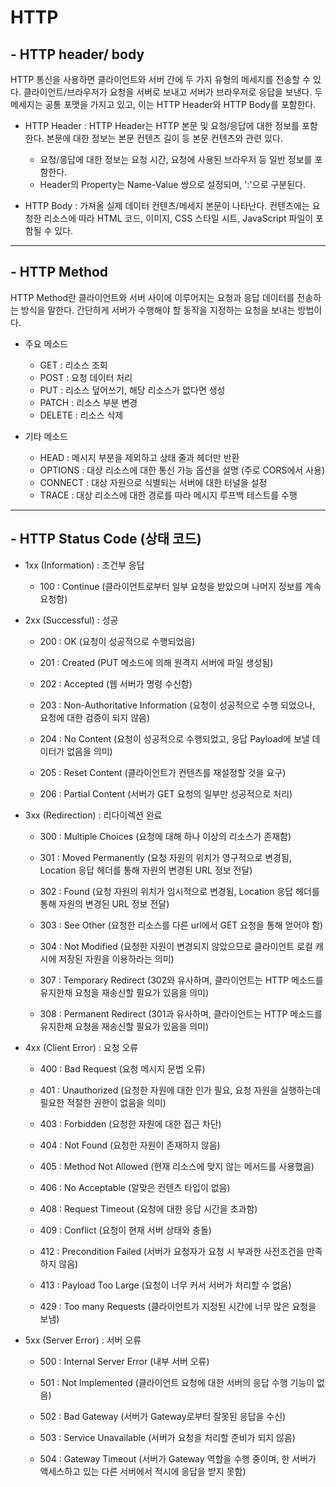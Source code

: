 # HTTP

## - HTTP header/ body

HTTP 통신을 사용하면 클라이언트와 서버 간에 두 가지 유형의 메세지를 전송할 수 있다. 클라이언트/브라우저가 요청을 서버로 보내고 서버가 브라우저로 응답을 보낸다. 두 메세지는 공통 포맷을 가지고 있고, 이는 HTTP Header와 HTTP Body를 포함한다.

- HTTP Header : HTTP Header는 HTTP 본문 및 요청/응답에 대한 정보를 포함한다. 본문에 대한 정보는 본문 컨텐츠 길이 등 본문 컨텐츠와 관련 있다. 
  - 요청/응답에 대한 정보는 요청 시간, 요청에 사용된 브라우저 등 일반 정보를 포함한다.
  - Header의 Property는 Name-Value 쌍으로 설정되며, ':'으로 구분된다.

- HTTP Body : 가져올 실제 데이터 컨텐츠/메세지 본문이 나타난다. 컨텐츠에는 요청한 리소스에 따라 HTML 코드, 이미지, CSS 스타일 시트, JavaScript 파일이 포함될 수 있다.

---
## - HTTP Method

HTTP Method란 클라이언트와 서버 사이에 이루어지는 요청과 응답 데이터를 전송하는 방식을 말한다. 간단하게 서버가 수행해야 할 동작을 지정하는 요청을 보내는 방법이다.

- 주요 메소드
  - GET : 리소스 조회
  - POST : 요청 데이터 처리
  - PUT : 리소스 덮어쓰기, 해당 리소스가 없다면 생성
  - PATCH : 리소스 부분 변경
  - DELETE : 리소스 삭제

- 기타 메소드
  - HEAD : 메시지 부분을 제외하고 상태 줄과 헤더만 반환
  - OPTIONS : 대상 리소스에 대한 통신 가능 옵션을 설명 (주로 CORS에서 사용)
  - CONNECT : 대상 자원으로 식별되는 서버에 대한 터널을 설정
  - TRACE : 대상 리소스에 대한 경로를 따라 메시지 루프백 테스트를 수행

---
## - HTTP Status Code (상태 코드)

- 1xx (Information) : 조건부 응답

  - 100 : Continue (클라이언트로부터 일부 요청을 받았으며 나머지 정보를 계속 요청함)

- 2xx (Successful) : 성공

  - 200 : OK (요청이 성공적으로 수행되었음)

  - 201 : Created (PUT 메소드에 의해 원격지 서버에 파일 생성됨)

  - 202 : Accepted (웹 서버가 명령 수신함)
  
  - 203 : Non-Authoritative Information (요청이 성공적으로 수행 되었으나, 요청에 대한 검증이 되지 않음)
  
  - 204 : No Content (요청이 성공적으로 수행되었고, 응답 Payload에 보낼 데이터가 없음을 의미)
  
  - 205 : Reset Content (클라이언트가 컨텐츠를 재설정할 것을 요구)
  
  - 206 : Partial Content (서버가 GET 요청의 일부만 성공적으로 처리)

- 3xx (Redirection) : 리다이렉션 완료
  
  - 300 : Multiple Choices (요청에 대해 하나 이상의 리소스가 존재함)

  - 301 : Moved Permanently (요청 자원의 위치가 영구적으로 변경됨, Location 응답 헤더를 통해 자원의 변경된 URL 정보 전달)

  - 302 : Found (요청 자원의 위치가 임시적으로 변경됨, Location 응답 헤더를 통해 자원의 변경된 URL 정보 전달)
  
  - 303 : See Other (요청한 리소스를 다른 url에서 GET 요청을 통해 얻어야 함)

  - 304 : Not Modified (요청한 자원이 변경되지 않았으므로 클라이언트 로컬 캐시에 저장된 자원을 이용하라는 의미)
  
  - 307 : Temporary Redirect (302와 유사하며, 클라이언트는 HTTP 메소드를 유지한채 요청을 재송신할 필요가 있음을 의미)
  
  - 308 : Permanent Redirect (301과 유사하며, 클라이언트는 HTTP 메소드를 유지한채 요청을 재송신할 필요가 있음을 의미)

- 4xx (Client Error) : 요청 오류

  - 400 : Bad Request (요청 메시지 문법 오류)

  - 401 : Unauthorized (요청한 자원에 대한 인가 필요, 요청 자원을 실행하는데 필요한 적절한 권한이 없음을 의미)

  - 403 : Forbidden (요청한 자원에 대한 접근 차단)

  - 404 : Not Found (요청한 자원이 존재하지 않음)
  
  - 405 : Method Not Allowed (현재 리소스에 맞지 않는 메서드를 사용했음)
  
  - 406 : No Acceptable (알맞은 컨텐츠 타입이 없음)
  
  - 408 : Request Timeout (요청에 대한 응답 시간을 초과함)
  
  - 409 : Conflict (요청이 현재 서버 상태와 충돌)
  
  - 412 : Precondition Failed (서버가 요청자가 요청 시 부과한 사전조건을 만족하지 않음)
  
  - 413 : Payload Too Large (요청이 너무 커서 서버가 처리할 수 없음)
  
  - 429 : Too many Requests (클라이언트가 지정된 시간에 너무 많은 요청을 보냄)

- 5xx (Server Error) : 서버 오류

  - 500 : Internal Server Error (내부 서버 오류)
  
  - 501 : Not Implemented (클라이언트 요청에 대한 서버의 응답 수행 기능이 없음)
  
  - 502 : Bad Gateway (서버가 Gateway로부터 잘못된 응답을 수신)
  
  - 503 : Service Unavailable (서버가 요청을 처리할 준비가 되지 않음)
  
  - 504 : Gateway Timeout (서버가 Gateway 역할을 수행 중이며, 한 서버가 액세스하고 있는 다른 서버에서 적시에 응답을 받지 못함)
